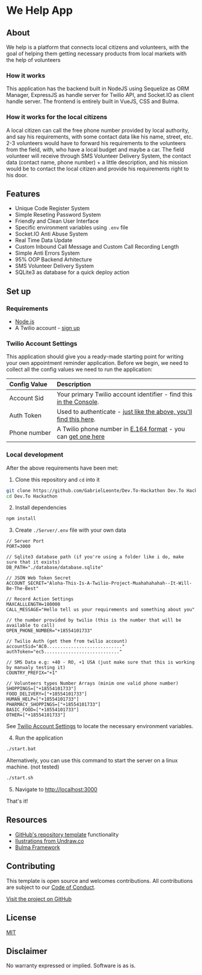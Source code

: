 # We Help App

## About

We help is a platform that connects local citizens and volunteers, with the goal of helping them getting necessary products from local markets with the help of volunteers

### How it works

This application has the backend built in NodeJS using Sequelize as ORM Manager, ExpressJS as handle server for Twilio API, and Socket.IO as client handle server.
The frontend is entirely built in VueJS, CSS and Bulma.

### How it works for the local citizens

A local citizen can call the free phone number provided by local authority, and say his requirements, with some contact data like his name, street, etc. 2-3 volunteers would have to forward his requirements to the volunteers from the field, with, who have a local budget and maybe a car. The field volunteer will receive through SMS Volunteer Delivery System, the contact data (contact name, phone number) + a little description, and his mission would be to contact the local citizen and provide his requirements right to his door.

## Features

- Unique Code Register System
- Simple Reseting Password System
- Friendly and Clean User Interface
- Specific environment variables using `.env` file
- Socket.IO Anti Abuse System
- Real Time Data Update
- Custom Inbound Call Message and Custom Call Recording Length
- Simple Anti Errors System
- 95% OOP Backend Arhitecture
- SMS Volunteer Delivery System
- SQLite3 as database for a quick deploy action

## Set up

### Requirements

- [Node.js](https://nodejs.org/)
- A Twilio account - [sign up](https://www.twilio.com/try-twilio)

### Twilio Account Settings

This application should give you a ready-made starting point for writing your
own appointment reminder application. Before we begin, we need to collect
all the config values we need to run the application:

| Config&nbsp;Value | Description                                                                                                                                                  |
| :---------------- | :----------------------------------------------------------------------------------------------------------------------------------------------------------- |
| Account&nbsp;Sid  | Your primary Twilio account identifier - find this [in the Console](https://www.twilio.com/console).                                                         |
| Auth&nbsp;Token   | Used to authenticate - [just like the above, you'll find this here](https://www.twilio.com/console).                                                         |
| Phone&nbsp;number | A Twilio phone number in [E.164 format](https://en.wikipedia.org/wiki/E.164) - you can [get one here](https://www.twilio.com/console/phone-numbers/incoming) |

### Local development

After the above requirements have been met:

1. Clone this repository and `cd` into it

```bash
git clone https://github.com/GabrielLeonte/Dev.To-Hackathon Dev.To Hackathon
cd Dev.To Hackathon
```

2. Install dependencies

```bash
npm install
```

3. Create `./Server/.env` file with your own data

```
// Server Port
PORT=3000

// Sqlite3 database path (if you're using a folder like i do, make sure that it exists)
DB_PATH="./database/database.sqlite" 

// JSON Web Token Secret
ACCOUNT_SECRET="Aloha-This-Is-A-Twilio-Project-Muahahahahah--It-Will-Be-The-Best"

// Record Action Settings
MAXCALLLENGTH=180000
CALL_MESSAGE="Hello tell us your requirements and something about you"

// the number provided by twilio (this is the number that will be available to call)
OPEN_PHONE_NUMBER="+18554101733"

// Twilio Auth (get them from twilio account)
accountSid="AC0............................"
authToken="ec5............................"

// SMS Data e.g: +40 - RO, +1 USA (just make sure that this is working by manualy testing it)
COUNTRY_PREFIX="+1"

// Volunteers types Number Arrays (minim one valid phone number)
SHOPPINGS=["+18554101733"]
FOOD_DELIVERY=["+18554101733"]
HUMAN_HELP=["+18554101733"]
PHARMACY_SHOPPINGS=["+18554101733"]
BASIC_FOOD=["+18554101733"]
OTHER=["+18554101733"]
```

See [Twilio Account Settings](#twilio-account-settings) to locate the necessary environment variables.

4. Run the application

```bash
./start.bat
```

Alternatively, you can use this command to start the server on a linux machine. (not tested)

```bash
./start.sh
```

5. Navigate to [http://localhost:3000](http://localhost:8080)

That's it!

## Resources

- [GitHub's repository template](https://help.github.com/en/github/creating-cloning-and-archiving-repositories/creating-a-repository-from-a-template) functionality
- [Ilustrations from Undraw.co](https://undraw.co/illustrations)
- [Bulma Framework](https://bulma.io/)

## Contributing

This template is open source and welcomes contributions. All contributions are subject to our [Code of Conduct](https://github.com/twilio-labs/.github/blob/master/CODE_OF_CONDUCT.md).

[Visit the project on GitHub](https://github.com/GabrielLeonte/Dev.To-Hackathon)

## License

[MIT](http://www.opensource.org/licenses/mit-license.html)

## Disclaimer

No warranty expressed or implied. Software is as is.

[twilio]: https://www.twilio.com
